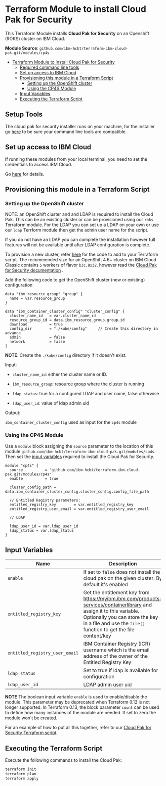 # Terraform Module to install Cloud Pak for Security

This Terraform Module installs **Cloud Pak for Security** on an Openshift (ROKS) cluster on IBM Cloud.

**Module Source**: `github.com/ibm-hcbt/terraform-ibm-cloud-pak.git/modules/cp4s`

- [Terraform Module to install Cloud Pak for Security](#terraform-module-to-install-cloud-pak-for-security)
  - [Required command line tools](#setup-tools)
  - [Set up access to IBM Cloud](#set-up-access-to-ibm-cloud)
  - [Provisioning this module in a Terraform Script](#provisioning-this-module-in-a-terraform-script)
    - [Setting up the OpenShift cluster](#setting-up-the-openshift-cluster)
    - [Using the CP4S Module](#using-the-cp4s-module)
  - [Input Variables](#input-variables)
  - [Executing the Terraform Script](#executing-the-terraform-script)

## Setup Tools

The cloud pak for security installer runs on your machine, for the installer go [here](https://www.ibm.com/docs/en/cloud-paks/cp-security/1.6.0?topic=tasks-installing-developer-tools) to be sure your command line tools are compatible.

## Set up access to IBM Cloud

If running these modules from your local terminal, you need to set the credentials to access IBM Cloud.

Go [here](../../CREDENTIALS.md) for details.

## Provisioning this module in a Terraform Script

### Setting up the OpenShift cluster

NOTE: an OpenShift cluster and and LDAP is required to install the Cloud Pak. This can be an existing cluster or can be provisioned using our `roks` Terraform module. For the LDAP you can set up a LDAP on your own or use our `ldap` Terrform module then get the admin user name for the script.

If you do not have an LDAP you can complete the installation however full features will not be available until after LDAP configuration is complete.

To provision a new cluster, refer [here](https://github.com/ibm-hcbt/terraform-ibm-cloud-pak/tree/main/modules/roks) for the code to add to your Terraform script. The recommended size for an OpenShift 4.6+ cluster on IBM Cloud Classic contains `5` workers of flavor `b3c.8x32`, however read the [Cloud Pak for Security documentation](https://www.ibm.com/docs/en/cloud-paks/cp-security/1.6.0?topic=requirements-hardware) .

Add the following code to get the OpenShift cluster (new or existing) configuration:

```hcl
data "ibm_resource_group" "group" {
  name = var.resource_group
}

data "ibm_container_cluster_config" "cluster_config" {
  cluster_name_id   = var.cluster_name_id
  resource_group_id = data.ibm_resource_group.group.id
  download          = true
  config_dir        = "./kube/config"     // Create this directory in advance
  admin             = false
  network           = false
}
```

**NOTE**: Create the `./kube/config` directory if it doesn't exist.

Input:

- `cluster_name_id`: either the cluster name or ID.

- `ibm_resource_group`:  resource group where the cluster is running

- `ldap_status`: true for a configured LDAP and user name, false otherwise

- `ldap_user_id`: value of ldap admin uid

Output:

`ibm_container_cluster_config` used as input for the `cp4s` module

### Using the CP4S Module

Use a `module` block assigning the `source` parameter to the location of this module `github.com/ibm-hcbt/terraform-ibm-cloud-pak.git/modules/cp4s`. Then set the [input variables](#input-variables) required to install the Cloud Pak for Security.

```hcl
module "cp4s" {
  source          = "github.com/ibm-hcbt/terraform-ibm-cloud-pak.git/modules/cp4s"
  enable          = true

  cluster_config_path = data.ibm_container_cluster_config.cluster_config.config_file_path

  // Entitled Registry parameters:
  entitled_registry_key        = var.entitled_registry_key
  entitled_registry_user_email = var.entitled_registry_user_email

  // LDAP

  ldap_user_id = var.ldap_user_id
  ldap_status = var.ldap_status
}
```

## Input Variables

| Name                               | Description                                                                                                                                                                                                                | Default                     | Required |
| ---------------------------------- | -------------------------------------------------------------------------------------------------------------------------------------------------------------------------------------------------------------------------- | --------------------------- | -------- |
| `enable`                           | If set to `false` does not install the cloud pak on the given cluster. By default it's enabled                                                                                                                        | `true`                      | No       |
| `entitled_registry_key`            | Get the entitlement key from https://myibm.ibm.com/products-services/containerlibrary and assign it to this variable. Optionally you can store the key in a file and use the `file()` function to get the file content/key |                             | Yes      |
| `entitled_registry_user_email`     | IBM Container Registry (ICR) username which is the email address of the owner of the Entitled Registry Key                                                                                                                 |                             | Yes      |
| `ldap_status`                           | Set to true if ldap is available for configuration                                                                                                                        |                       | Yes       |
| `ldap_user_id`                           | LDAP admin user uid                                                                                                                        |                       | Yes       |

**NOTE** The boolean input variable `enable` is used to enable/disable the module. This parameter may be deprecated when Terraform 0.12 is not longer supported. In Terraform 0.13, the block parameter `count` can be used to define how many instances of the module are needed. If set to zero the module won't be created.

For an example of how to put all this together, refer to our [Cloud Pak for Security Terraform script](https://github.com/ibm-hcbt/cloud-pak-sandboxes/tree/master/terraform//cp4s).

## Executing the Terraform Script

Execute the following commands to install the Cloud Pak:

```bash
terraform init
terraform plan
terraform apply
```
